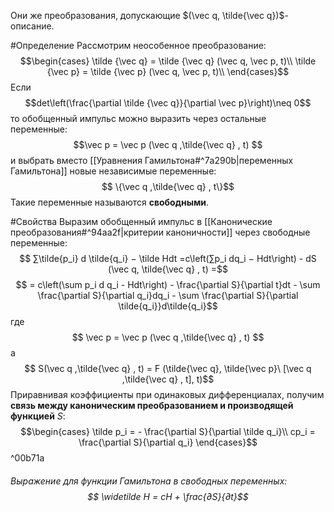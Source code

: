 Они же преобразования, допускающие $(\vec q, \tilde{\vec q})$-описание.

#Определение
Рассмотрим неособенное преобразование:
$$\begin{cases}
\tilde {\vec q} = \tilde {\vec q} (\vec q, \vec p, t)\\
\tilde {\vec p} = \tilde {\vec p} (\vec q, \vec p, t)\\
\end{cases}$$
Если $$det\left(\frac{\partial \tilde {\vec q}}{\partial \vec p}\right)\neq 0$$
то обобщенный импульс можно выразить через остальные переменные: $$\vec p = \vec p (\vec q ,\tilde{\vec q} , t) $$
и выбрать вместо [[Уравнения Гамильтона#^7a290b|переменных Гамильтона]] новые независимые переменные: $$ \{\vec q ,\tilde{\vec q} , t\}$$Такие переменные называются **свободными**.

#Свойства 
Выразим обобщенный импульс в [[Канонические преобразования#^94aa2f|критерии каноничности]] через свободные переменные:$$
∑︁\tilde{p_i} d \tilde{q_i} − \tilde Hdt =c\left(∑︁p_i dq_i − Hdt\right) - dS (\vec q, \tilde{\vec q} , t) =$$$$ = c\left(\sum p_i d q_i - Hdt\right) - \frac{\partial S}{\partial t}dt - \sum \frac{\partial S}{\partial q_i}dq_i - \sum \frac{\partial S}{\partial \tilde{q_i}}d\tilde{q_i}$$
где$$
\vec p = \vec p (\vec q ,\tilde{\vec q} , t) $$
а $$ S(\vec q ,\tilde{\vec q} , t) = F (\tilde{\vec q}, \tilde{\vec p}\ [\vec q ,\tilde{\vec q} , t], t)$$
Приравнивая коэффициенты при одинаковых дифференциалах, получим **связь между каноническим преобразованием и производящей функцией** $S$: $$\begin{cases}
\tilde p_i = - \frac{\partial S}{\partial \tilde q_i}\\
cp_i = \frac{\partial S}{\partial q_i}
\end{cases}$$ ^00b71a
###### Выражение для функции Гамильтона в свободных переменных:$$ \widetilde H  = cH + \frac{∂S}{∂t}$$